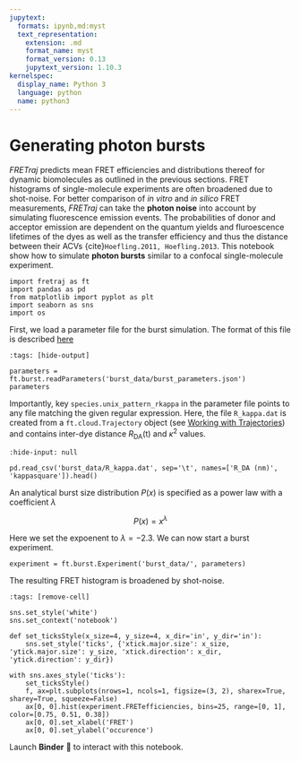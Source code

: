 ```yaml
---
jupytext:
  formats: ipynb,md:myst
  text_representation:
    extension: .md
    format_name: myst
    format_version: 0.13
    jupytext_version: 1.10.3
kernelspec:
  display_name: Python 3
  language: python
  name: python3
---
```


# Generating photon bursts

*FRETraj* predicts mean FRET efficiencies and distributions thereof for dynamic biomolecules as outlined in the
previous sections. FRET histograms of single-molecule experiments are often broadened due to shot-noise. 
For better comparison of *in vitro* and *in silico* FRET measurements, *FRETraj* can take the **photon noise** into account by simulating fluorescence emission events. The probabilities of donor and acceptor emission are dependent on the quantum yields and fluroescence lifetimes of the dyes as well as the transfer efficiency and thus the distance between their ACVs {cite}`Hoefling.2011, Hoefling.2013`.
This notebook show how to simulate **photon bursts** similar to a confocal single-molecule experiment.

```{code-cell} ipython3
import fretraj as ft
import pandas as pd
from matplotlib import pyplot as plt
import seaborn as sns
import os
```

First, we load a parameter file for the burst simulation. The format of this file is described [here](../background/parameter_file.html#burst-simulation)

```{code-cell} ipython3
:tags: [hide-output]

parameters = ft.burst.readParameters('burst_data/burst_parameters.json')
parameters
```

Importantly, key `species.unix_pattern_rkappa` in the parameter file points to any file matching the given regular expression. Here, the file `R_kappa.dat` is created from a `ft.cloud.Trajectory` object (see [Working with Trajectories](trajectories.md)) and contains inter-dye distance $R_\text{DA}$(t) and $\kappa^2$ values.

```{code-cell} ipython3
:hide-input: null

pd.read_csv('burst_data/R_kappa.dat', sep='\t', names=['R_DA (nm)', 'kappasquare']).head()
```

An analytical burst size distribution $P(x)$ is specified as a power law with a coefficient $\lambda$

$$P(x) = x^\lambda$$ 

Here we set the expoenent to $\lambda=-2.3$. We can now start a burst experiment.

```{code-cell} ipython3
experiment = ft.burst.Experiment('burst_data/', parameters)
```

The resulting FRET histogram is broadened by shot-noise.

```{code-cell} ipython3
:tags: [remove-cell]

sns.set_style('white')
sns.set_context('notebook')

def set_ticksStyle(x_size=4, y_size=4, x_dir='in', y_dir='in'):
    sns.set_style('ticks', {'xtick.major.size': x_size, 'ytick.major.size': y_size, 'xtick.direction': x_dir, 'ytick.direction': y_dir})
```

```{code-cell} ipython3
with sns.axes_style('ticks'):
    set_ticksStyle()
    f, ax=plt.subplots(nrows=1, ncols=1, figsize=(3, 2), sharex=True, sharey=True, squeeze=False)
    ax[0, 0].hist(experiment.FRETefficiencies, bins=25, range=[0, 1], color=[0.75, 0.51, 0.38])
    ax[0, 0].set_xlabel('FRET')
    ax[0, 0].set_ylabel('occurence')
```

Launch **Binder** 🚀 to interact with this notebook.
